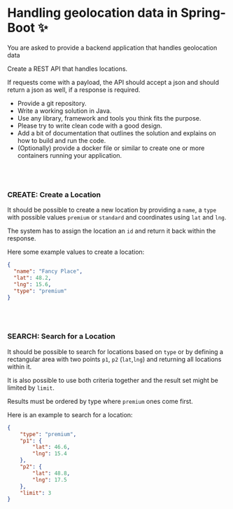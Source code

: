 # Handling geolocation data in Spring-Boot ✨

You are asked to provide a backend application that handles geolocation data

Create a REST API that handles locations.

If requests come with a payload, the API should accept a json and should return a json as well, if a response is required.

- Provide a git repository.
- Write a working solution in Java. 
- Use any library, framework and tools you think fits the purpose.
- Please try to write clean code with a good design. 
- Add a bit of documentation that outlines the solution and explains on how to build and run the code. 
- (Optionally) provide a docker file or similar to create one or more containers running your application.

<br><br>

### CREATE: Create a Location

It should be possible to create a new location by providing a `name`, a `type` with possible values `premium` or `standard`
and coordinates using `lat` and `lng`.

The system has to assign the location an `id` and return it back within the response.

Here some example values to create a location:

```json
{
  "name": "Fancy Place",
  "lat": 48.2,
  "lng": 15.6,
  "type": "premium"
}
```

<br><br>

### SEARCH: Search for a Location

It should be possible to search for locations based on `type` or by defining a rectangular area with two points `p1`, `p2`
(`lat`,`lng`) and returning all locations within it.

It is also possible to use both criteria together and the result set might be limited by `limit`.

Results must be ordered by type where `premium` ones come first.

Here is an example to search for a location:

```json
{
    "type": "premium",
    "p1": {
        "lat": 46.6,
        "lng": 15.4
    },
    "p2": {
        "lat": 48.8,
        "lng": 17.5
    },
    "limit": 3
}
```
